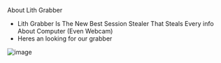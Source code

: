 About Lith Grabber
- Lith Grabber Is The New Best Session Stealer That Steals Every info About Computer (Even Webcam)
- Heres an looking for our grabber


![image](https://github.com/Binsom7772/LithGrabber/assets/127430980/b637272e-4176-4c59-a1de-d4128b144a89)
